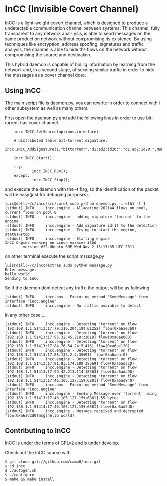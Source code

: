 InCC (Invisible Covert Channel)
=======

InCC is a light-weight covert channel, which is designed to produce
a undetectable communication channel between systems. This channel, fully transparent to any network anal-
ysis, is able to send messages on the same production network without compromising its existence. By using
techniques like encryption, address spoofing, signatures and traffic analysis, the channel is able to hide the
flows on the network without compromising the source and destination.

This hybrid daemon is capable of hiding information by learning from the 
network and, in a second stage, of sending similar traffic in order to 
hide the messages as a cover channel does.


Using InCC
--------

The main script file is daemon.py, you can rewrite in order to connect with i
other subsystem as well as many others. 

First open the daemon.py and add the following lines in order to use 
bit-torrent has cover channel.

        incc.INCC_SetSource(options.interface)

        # distributed table bit-torrent signature.
        incc.INCC_AddSignature(1,"bittorrent","d1:ad2:id20:","d1:ad2:id20:",None)

        incc.INCC_Start();

        try:
                incc.INCC_Run();
        except:
                incc.INCC_Stop();

and execute the daemon with the -t flag, so the identification of the packet will be easy(just for debuging purposes).

	luis@dell:~/c/incc/src/core$ sudo python daemon.py -i eth1 -t 1
	[stdout] INFO     incc.engine - Allocating 262144 flows on pool, current flows on pool 0
	[stdout] INFO     incc.engine - adding signature 'torrent' to the engine
	[stdout] INFO     incc.engine - Add signature id(1) to the detection 
	[stdout] INFO     incc.engine - Trying to start the engine, status=stop
	[stdout] INFO     incc.engine - Starting engine
	InCC Engine running on Linux machine i686
        	version #22-Ubuntu SMP Wed Nov 2 15:17:35 UTC 2011

on other terminal execute the script message.py

	luis@dell:~/c/incc/extra$ sudo python message.py 
	Enter message:
	hello world
	Sending to InCC

So if the daemon dont detect any traffic the output will be as following

	[stdout] INFO     incc.bus - Executing method 'SendMessage' from interface 'incc.engine'
	[stdout] INFO     incc.engine - No traffic avaiable to detect

in any other case.....

	[stdout] INFO     incc.engine - Detecting 'torrent' on flow [192.168.1.1:51413:17:79.116.204.198:61252] flow(0xa6ae3b0)
	[stdout] INFO     incc.engine - Detecting 'torrent' on flow [192.168.1.1:51413:17:95.32.45.218:21618] flow(0xa6ae000)
	[stdout] INFO     incc.engine - Detecting 'torrent' on flow [192.168.1.1:51413:17:84.76.54.24:51413] flow(0xa6ae120)
	[stdout] INFO     incc.engine - Detecting 'torrent' on flow [192.168.1.1:51413:17:88.135.2.4:35691] flow(0xa6adaf0)
	[stdout] INFO     incc.engine - Detecting 'torrent' on flow [192.168.1.1:51413:17:91.83.174.189:38669] flow(0xa6adac0)
	[stdout] INFO     incc.engine - Detecting 'torrent' on flow [192.168.1.1:51413:17:99.42.213.114:18363] flow(0xa6ada90)
	[stdout] INFO     incc.engine - Detecting 'torrent' on flow [192.168.1.1:51413:17:46.105.127.159:6881] flow(0xa6ad940)
	[stdout] INFO     incc.bus - Executing method 'SendMessage' from interface 'incc.engine'
	[stdout] INFO     incc.engine - Sending Message over 'torrent' using [192.168.1.1:51413:17:46.105.127.159:6881] 55 bytes
	[stdout] INFO     incc.engine - Detecting 'torrent' on flow [192.168.1.1:51414:17:46.105.127.159:6881] flow(0xa6ad2d0)
	[stdout] INFO     incc.engine - Message received and decrypted flow(0xa6ad2d0)msg(hello world)

Contributing to InCC
-------------------------

InCC is under the terms of GPLv2 and is under develop.

Check out the InCC source with 

    $ git clone git://github.com/camp0/incc.git
    $ cd incc 
    $ ./autogen.sh 
    $ ./configure
    $ make && make install

 
